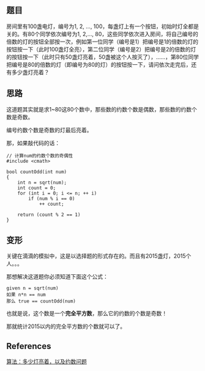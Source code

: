 ## 题目

房间里有100盏电灯，编号为1, 2, …, 100，每盏灯上有一个按钮，初始时灯全都是关的。有80个同学依次编号为1, 2,…, 80，这些同学依次进入房间，将自己编号的倍数的灯的按钮全部按一次，例如第一位同学（编号是1）把编号是1的倍数的灯的按钮按一下（此时100盏灯全亮），第二位同学（编号是2）把编号是2的倍数的灯的按钮按一下（此时只有50盏灯亮着，50盏被这个人按灭了），……，第80位同学把编号是80的倍数的灯（即编号为80的灯）的按钮按一下，请问依次走完后，还有多少盏灯亮着？

## 思路

这道题其实就是求1~80这80个数中，那些数的约数个数是偶数，那些数的约数个数是奇数。

编号约数个数是奇数的灯最后亮着。

那，如果敲代码的话：

```
// 计算num的约数个数的奇偶性
#include <cmath>

bool countOdd(int num)
{
    int n = sqrt(num);
    int count = 0;
    for (int i = 0; i <= n; ++ i)
        if (num % i == 0)
            ++ count;

    return (count % 2 == 1)
}
```

## 变形

关键在滴滴的模拟中，这是以选择题的形式存在的。而且有2015盏灯，2015个人。。。

那想解决这道题你必须知道下面这个公式：

```
given n = sqrt(num)
如果 n*n == num
那么 true == countOdd(num)
```

也就是说，这个数是一个**完全平方数**，那么它的约数的个数是奇数！

那就统计2015以内的完全平方数的个数就可以了。

## References

[算法：多少灯亮着，以及约数问题](http://www.letiantian.me/2015-01-20-number-of-bright-light-and-question-of-divisor/)
